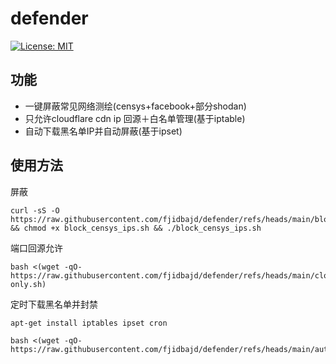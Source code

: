 # defender


[![License: MIT](https://img.shields.io/badge/License-MIT-yellow.svg)](https://opensource.org/licenses/MIT)




## 功能

*    一键屏蔽常见网络测绘(censys+facebook+部分shodan)
*   只允许cloudflare cdn ip 回源＋白名单管理(基于iptable)
*   自动下载黑名单IP并自动屏蔽(基于ipset)






## 使用方法

屏蔽
```
curl -sS -O https://raw.githubusercontent.com/fjidbajd/defender/refs/heads/main/block_censys_ips.sh && chmod +x block_censys_ips.sh && ./block_censys_ips.sh
```
端口回源允许
```
bash <(wget -qO- https://raw.githubusercontent.com/fjidbajd/defender/refs/heads/main/cloudflare-only.sh)
```

定时下载黑名单并封禁
```
apt-get install iptables ipset cron
```

```
bash <(wget -qO- https://raw.githubusercontent.com/fjidbajd/defender/refs/heads/main/autobanblackip.sh)
```
